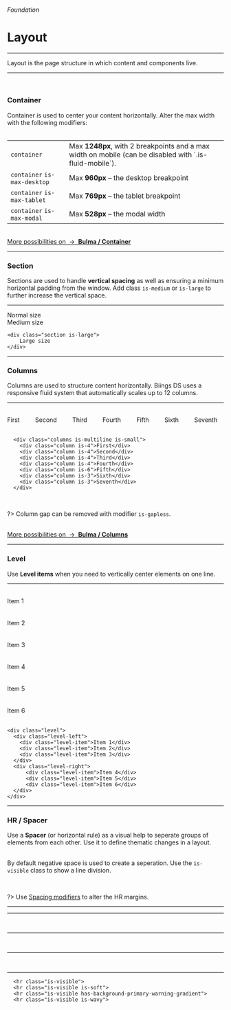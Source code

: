 <h6 class="is-uppercase is-dimmed has-text-weight-medium is-size-6 is-size-7-mobile">Foundation</h6>
<h1 class="title is-family-secondary is-size-2-mobile">Layout</h1>
<hr class="is-visible is-size-3">
<p class="is-size-4 has-text-dark">
    <span class="has-text-weight-semibold">Layout</span> is the page structure in which content and components live.
</p>
<hr class="is-visible is-size-3"><br>

<h3 class="title is-family-primary">Container</h3>

Container is used to center your content horizontally. Alter the max width with the following modifiers:
<br><br>
<table class="table is-bordered is-hoverable">
  <tr>
      <td class="is-narrow"><code>container</code></td>
      <td>Max <strong>1248px</strong>, with 2 breakpoints and a max width on mobile (can be disabled with `.is-fluid-mobile`).</td>
  </tr>
  <tr>
      <td class="is-narrow"><code>container</code> <code>is-max-desktop</code></td>
      <td>Max <strong>960px</strong> – the desktop breakpoint</td>
  </tr>
  <tr>
      <td class="is-narrow"><code>container</code> <code>is-max-tablet</code></td>
      <td>Max <strong>769px</strong> – the tablet breakpoint</td>
  </tr>
  <tr>
    <td class="is-narrow"><code>container</code> <code>is-max-modal</code></td>
    <td>Max <strong>528px</strong> – the modal width</td>
  </tr>
</table>

<br>
<a href="https://bulma.io/documentation/layout/container/" target="blank" class="message is-info is-small is-block">
    More possibilities on &nbsp;→&nbsp; <strong class="is-link is-underlined">Bulma / Container</strong>
</a>

<hr class="is-size-1 is-visible">

<h3 class="title is-family-primary">Section</h3>

Sections are used to handle **vertical spacing** as well as ensuring a minimum horizontal padding from the window. 
Add class `is-medium` or `is-large` to further increase the vertical space.

<hr class="is-small">

<div class="box is-raised is-medium is-marginless is-medium is-radiusless-b">
    <div class="section has-background-blue-lighter">
        Normal size
    </div>
    <div class="section is-medium has-background-turquoise-lighter">
        Medium size
    </div>
</div>

    <div class="section is-large">
        Large size
    </div>
<hr class="is-size-1 is-visible">

<h3 class="title is-family-primary">Columns</h3>

Columns are used to structure content horizontally. Biings DS uses a responsive fluid system that automatically scales up to 12 columns.

<hr class="is-small">

<div class="box is-raised is-marginless is-medium is-radiusless-b">
  <div class="columns is-multiline is-small has-text-white has-text-centered">
      <div class="column is-4">
        <div class="message is-twisted has-background-orange-light has-text-weight-semibold"><br>First<br><br></div>
      </div>
      <div class="column is-4">
        <div class="message is-twisted-bis has-background-purple-light has-text-weight-semibold"><br>Second<br><br></div>
      </div>
      <div class="column is-4">
        <div class="message is-twisted-ter has-background-turquoise has-text-weight-semibold"><br>Third<br><br></div>
      </div>
      <div class="column is-4">
        <div class="message is-twisted-quater has-background-cyan has-text-weight-semibold"><br>Fourth<br><br></div>
      </div>
      <div class="column is-6 is-twisted">
        <div class="message has-background-blue-light has-text-weight-semibold"><br>Fifth<br><br></div>
      </div>
      <div class="column is-3 is-twisted">
        <div class="message has-background-turquoise-light has-text-weight-semibold"><br>Sixth<br><br></div>
      </div>
      <div class="column is-3 is-twisted-bis">
        <div class="message has-background-yellow-light has-text-weight-semibold"><br>Seventh<br><br></div>
      </div>
    </div>
  </div>
  
      <div class="columns is-multiline is-small">
        <div class="column is-4">First</div>
        <div class="column is-4">Second</div>
        <div class="column is-4">Third</div>
        <div class="column is-4">Fourth</div>
        <div class="column is-6">Fifth</div>
        <div class="column is-3">Sixth</div>
        <div class="column is-3">Seventh</div>
      </div>
<br>

?> Column gap can be removed with modifier `is-gapless`.

<br>
<a href="https://bulma.io/documentation/columns/" target="blank" class="message is-info is-small is-block">
    More possibilities on &nbsp;→&nbsp; <strong class="is-link is-underlined">Bulma / Columns</strong>
</a>
  
<hr class="is-size-1 is-visible">

<h3 class="title is-family-primary">Level</h3>

Use **Level items** when you need to vertically center elements on one line.

<hr class="is-small">

<div class="box is-raised is-marginless is-medium is-radiusless-b">
  <div class="level has-text-white">
    <div class="level-left">
      <div class="level-item"><div class="message has-background-red has-text-weight-semibold"><br>Item 1<br><br></div></div>
      <div class="level-item"><div class="message has-background-red-light has-text-weight-semibold"><br>Item 2<br><br></div></div>
      <div class="level-item"><div class="message has-background-red-lighter has-text-weight-semibold"><br>Item 3<br><br></div></div>
    </div>
    <div class="level-right">
        <div class="level-item"><div class="message has-background-green-lighter has-text-weight-semibold"><br>Item 4<br><br></div></div>
        <div class="level-item"><div class="message has-background-green-light has-text-weight-semibold"><br>Item 5<br><br></div></div>
        <div class="level-item"><div class="message has-background-green has-text-weight-semibold"><br>Item 6<br><br></div></div>
    </div>
  </div>
</div>

    <div class="level">
      <div class="level-left">
        <div class="level-item">Item 1</div>
        <div class="level-item">Item 2</div>
        <div class="level-item">Item 3</div>
      </div>
      <div class="level-right">
          <div class="level-item">Item 4</div>
          <div class="level-item">Item 5</div>
          <div class="level-item">Item 6</div>
      </div>
    </div>
<hr class="is-size-1 is-visible">

<h3 class="title is-family-primary">HR / Spacer</h3>

Use a **Spacer** (or horizontal rule) as a visual help to seperate groups of elements from each other. Use it to define thematic changes in a layout.

<br>By default negative space is used to create a seperation. Use the `is-visible` class to show a line division.

<br>

?> Use <a href="#/modifiers" class="is-underlined">Spacing modifiers</a> to alter the HR margins.

<hr>

<div class="box is-raised is-large is-marginless is-radiusless-b">
    <hr class="is-visible">
    <br>
    <hr class="is-visible is-soft">
    <br>
    <hr class="is-visible has-background-primary-warning-gradient">
    <br>
    <hr class="is-visible is-wavy">
</div>
  
      <hr class="is-visible">
      <hr class="is-visible is-soft">
      <hr class="is-visible has-background-primary-warning-gradient">
      <hr class="is-visible is-wavy">
  <br>
